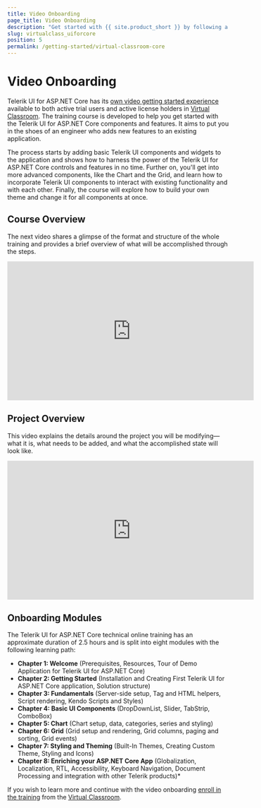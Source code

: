 ```yaml
---
title: Video Onboarding
page_title: Video Onboarding
description: "Get started with {{ site.product_short }} by following a step-by-step video tutorial on developing a real-life project."
slug: virtualclass_uiforcore
position: 5
permalink: /getting-started/virtual-classroom-core
---
```


# Video Onboarding

Telerik UI for ASP.NET Core has its [own video getting started experience](https://learn.telerik.com/learn/course/external/view/elearning/8/telerik-ui-for-aspnet-core) available to both active trial users and active license holders in [Virtual Classroom](https://learn.telerik.com/learn). The training course is developed to help you get started with the Telerik UI for ASP.NET Core components and features. It aims to put you in the shoes of an engineer who adds new features to an existing application.

The process starts by adding basic Telerik UI components and widgets to the application and shows how to harness the power of the Telerik UI for ASP.NET Core controls and features in no time. Further on, you'll get into more advanced components, like the Chart and the Grid, and learn how to incorporate Telerik UI components to interact with existing functionality and with each other. Finally, the course will explore how to build your own theme and change it for all components at once.

## Course Overview

The next video shares a glimpse of the format and structure of the whole training and provides a brief overview of what will be accomplished through the steps. 
<iframe width="560" height="315" src="https://www.youtube.com/embed/xmqKZMHTV20" title="ASP.NET Core - Virtual Classroom Course Overview" frameborder="0" allow="accelerometer; autoplay; clipboard-write; encrypted-media; gyroscope; picture-in-picture" allowfullscreen></iframe>

## Project Overview

This video explains the details around the project you will be modifying&mdash;what it is, what needs to be added, and what the accomplished state will look like.
<iframe width="560" height="315" src="https://www.youtube.com/embed/_fKMwirhsX0" title="ASP.NET Core - Virtual Classroom Project Overview" frameborder="0" allow="accelerometer; autoplay; clipboard-write; encrypted-media; gyroscope; picture-in-picture" allowfullscreen></iframe>

## Onboarding Modules

The Telerik UI for ASP.NET Core technical online training has an approximate duration of 2.5 hours and is split into eight modules with the following learning path:

* **Chapter 1: Welcome** (Prerequisites, Resources, Tour of Demo Application for Telerik UI for ASP.NET Core)
* **Chapter 2: Getting Started** (Installation and Creating First Telerik UI for ASP.NET Core application, Solution structure)
* **Chapter 3: Fundamentals** (Server-side setup, Tag and HTML helpers, Script rendering, Kendo Scripts and Styles)
* **Chapter 4: Basic UI Components** (DropDownList, Slider, TabStrip, ComboBox)
* **Chapter 5: Chart** (Chart setup, data, categories, series and styling)
* **Chapter 6: Grid** (Grid setup and rendering, Grid columns, paging and sorting, Grid events)
* **Chapter 7: Styling and Theming** (Built-In Themes, Creating Custom Theme, Styling and Icons)
* **Chapter 8: Enriching your ASP.NET Core App** (Globalization, Localization, RTL, Accessibility, Keyboard Navigation, Document Processing and integration with other Telerik products)*

If you wish to learn more and continue with the video onboarding [enroll in the training](https://learn.telerik.com/learn/course/external/view/elearning/8/telerik-ui-for-aspnet-core) from the [Virtual Classroom](https://learn.telerik.com/learn).
  
